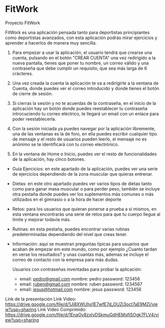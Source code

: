# FitWork
Proyecto FitWork

FitWork es una aplicación pensada tanto para deportistas principiantes como deportistas avanzados, con esta aplicación podrás 
mirar ejercicios y aprender a hacerlos de manera muy sencilla.

1. Para empezar a usar la aplicación, el usuario tendrá que crearse una cuenta, pulsando en el botón "CREAR CUENTA"
una vez redirigido a la nueva pantalla, tienes que poner tu nombre, un correo válido y una contraseña que debe cumplir 
un requisito, que sea más larga de 6 crácteres.

2. Una vez creada la cuenta la aplicación te va a redirigirte a la ventana de Cuenta, donde puedes ver el correo introducido 
y donde tienes el botón de cierre de sesión.

3. Si cierras la sesión y no te acuerdas de la contraseña, en el inicio de la aplicación hay un botón donde puedes reestablecer 
tu contraseña introcuciendo tu correo eléctrico, te llegará un email con un enlace para poder reestablecerla.

4. Con la sesión iniciada ya puedes navegar por la aplicación libremente, una de las ventanas es la de foro, en ella puedes
escribir cualquier tipo de mensaje y el resto de usuarios pueden leerlo, el mensaje no es anónimo se te identificará con
tu correo electrónico.

5. En la ventana de Home o Inicio, puedes ver el resto de funcionalidades de la aplicación, hay cinco botones.
- Guia Ejercicios: en este apartado de la aplicación, puedes ver una serie de ejercicios dependiendo de la zona 
  muscular que quieras entrenar.

- Dietas: en este otro apartado puedes ver varios tipos de dietas tanto como para ganar masa muscular o 
  para perder peso, también se incluye otra pestaña donde puedes ver los suplementos más comunes o más utilizados
  en el gimnasio o a la hora de hacer deporte

- Retos: para los usuarios que quieran ponerse a prueba a sí mismos, en esta ventana encontrarás una serie de retos para
  que tu cuerpo llegue al limite y mejorar todavía más.
  
- Rutinas: en esta pestaña, puedes encontrar varias rutinas predeterminadas dependiendo del nivel que creas tener.

- Información: aquí se muestran preguntas típicas para usuarios que acaban de empezar em este mundo, como por ejemplo
  ¿Cuanto tardan en verse los resultados? y unas cuantas más, ademas se incluye el correo de contacto con la empresa
  para más dudas.
  
  
  Usuarios con contraseñas inventadas para probar la aplicación:
  - email: pedro@gmail.com   nombre: pedro    password: 123456
  - email: ruben@gmail.com   nombre: ruben    password: 1234567
  - email: jesus@hotmail.com   nombre: jesus    password: 123456
  
Link de la presentación
Link Video: https://drive.google.com/file/d/1Ji8XWUho1E7wfE7d_OUZi3oct7aE9MZj/view?usp=sharing
Link Video Comprimido: https://drive.google.com/file/d/1EnaOv8zxIvDSkmuGdHEMsfISOgk7FLV4/view?usp=sharing

